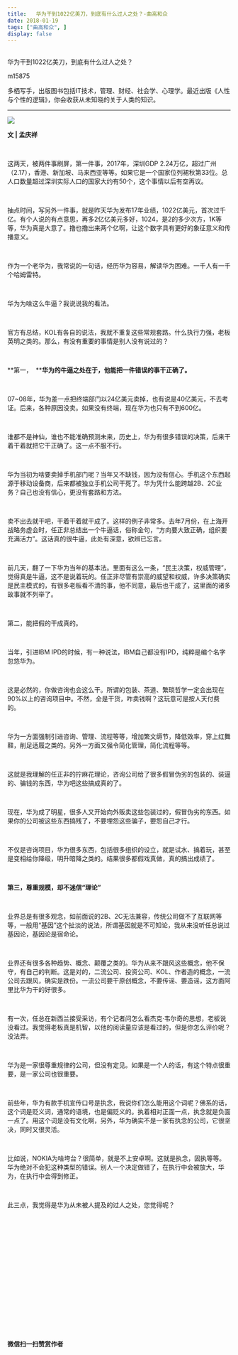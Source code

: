 ```yaml
---
title:   华为干到1022亿美刀，到底有什么过人之处？-曲高和众
date: 2018-01-19
tags: ["曲高和众", ]
display: false
---
```



## 



华为干到1022亿美刀，到底有什么过人之处？




m15875




多栖写手，出版图书包括IT技术，管理、财经、社会学、心理学。最近出版《人性与个性的逻辑》，你会收获从未知晓的关于人类的知识。


****

<img data-s="300,640" data-type="jpeg" src="https://mmbiz.qpic.cn/mmbiz_jpg/fxGMiaL5Zj1ia9GP5DHG8YnbuRM756l1h0Z84GTXDRfjibyjxrsd6OjM8PDADXYiamCmBZOSt5FctTb8zvPl2VbXRQ/0?wx_fmt=jpeg" style="" class="" data-ratio="0.75" data-w="600"/>

**文 | 孟庆祥**

&nbsp;

这两天，被两件事刷屏，第一件事，2017年，深圳GDP 2.24万亿，超过广州（2.17），香港、新加坡、马来西亚等等。如果它是一个国家位列裙秋第33位。总人口数量超过深圳实际人口的国家大约有50个，这个事情以后有空再议。

&nbsp;

抽点时间，写另外一件事，就是昨天华为发布17年业绩，1022亿美元，首次过千亿。有个人说的有点意思，再多2亿亿美元多好，1024，是2的多少次方，1K等等，华为真是大意了。撸也撸出来两个亿啊，让这个数字具有更好的象征意义和传播意义。

&nbsp;

作为一个老华为，我常说的一句话，经历华为容易，解读华为困难。一千人有一千个哈姆雷特。

&nbsp;

华为为啥这么牛逼？我说说我的看法。

&nbsp;

官方有总结，KOL有各自的说法，我就不重复这些常规套路。什么执行力强，老板英明之类的。那么，有没有重要的事情是别人没有说过的？

&nbsp;

**第一，&nbsp;&nbsp;****华为的牛逼之处在于，他能把一件错误的事干正确了。**

&nbsp;

07~08年，华为差一点把终端部门以24亿美元卖掉，也有说是40亿美元，不去考证。后来，各种原因没卖。如果没有终端，现在华为也只有不到600亿。

&nbsp;

谁都不是神仙，谁也不能准确预测未来，历史上，华为有很多错误的决策，后来干着干着就把它干正确了。这一点不服不行。

&nbsp;

华为当初为啥要卖掉手机部门呢？当年又不缺钱，因为没有信心。手机这个东西起源于移动设备商，后来都被独立手机公司干死了。华为凭什么能跨越2B、2C业务？自己也没有信心，更没有套路和方法。

&nbsp;

卖不出去就干吧，干着干着就干成了。这样的例子非常多。去年7月份，在上海开战略务虚会时，任正非总结出一个牛逼话，俗称金句，“方向要大致正确，组织要充满活力”。这话真的很牛逼，此处有深意，欲辨已忘言。

&nbsp;

前几天，翻了一下华为当年的基本法。里面有这么一条，“民主决策，权威管理”，觉得真是牛逼，这不是说着玩的。任正非尽管有崇高的威望和权威，许多决策确实是民主模式的，有很多老板看不清的事，他不同意，最后也干成了，这里面的诸多故事就不列举了。

&nbsp;

第二，能把假的干成真的。

&nbsp;

当年，引进IBM IPD的时候，有一种说法，IBM自己都没有IPD，纯粹是编个名字忽悠华为。

&nbsp;

这是必然的，你做咨询也会这么干。所谓的包装、茶道、繁琐哲学一定会出现在90%以上的咨询项目中。不然，全是干货，咋卖钱啊？这玩意可是按人天付费的。

&nbsp;

华为一方面强制引进咨询、管理、流程等等，增加繁文缛节，降低效率，穿上红舞鞋，削足适履之类的。另外一方面又强令简化管理，简化流程等等。

&nbsp;

这就是我理解的任正非的拧麻花理论，咨询公司给了很多假冒伪劣的包装的、装逼的、骗钱的东西，华为吧这些搞成真的了。

&nbsp;

现在，华为成了明星，很多人又开始向外贩卖这些包装过的，假冒伪劣的东西。如果你的公司被这些东西搞残了，不要埋怨这些骗子，要怨自己才行。

&nbsp;

不仅是咨询项目，华为很多东西，包括很多组织的设立，就是试水、搞着玩，甚至是变相给你降级，明升暗降之类的。结果很多都假戏真做，真的搞出成绩了。

&nbsp;

**第三，尊重规模，却不迷信“理论”**

&nbsp;

业界总是有很多观念，如前面说的2B、2C无法兼容，传统公司做不了互联网等等，一般用“基因”这个扯淡的说法，所谓基因就是不可知论，我从来没听任总说过基因论，基因论是宿命论。

&nbsp;

业界还有很多各种趋势、概念、颠覆之类的。华为从来不跟风这些概念，他不保守，有自己的判断。这是对的，二流公司、投资公司、KOL、作者造的概念，一流公司去跟风，确实是跌份。一流公司要干原创概念，不要传谣、要造谣，这方面阿里比华为干的好很多。

&nbsp;

有一次，任总在新西兰接受采访，有个记者问怎么看杰克·韦尔奇的思想，老板说没看过。我觉得老板真是机智，以他的阅读量应该是看过的，但是你怎么评价呢？没法弄。

&nbsp;

华为是一家很尊重规律的公司，但没有定见。如果是一个人的话，有这个特点很重要，是一家公司也很重要。

&nbsp;

前些年，华为有款手机宣传口号是执念，我说你们怎么能用这个词呢？佛系的话，这个词是贬义词，通常的语境，也是偏贬义的。执着相对正面一点，执念就是负面一点了。用这个词是没有文化啊，另外，华为确实不是一家有执念的公司，它很坚决，同时又很灵活。

&nbsp;

比如说，NOKIA为啥垮台？很简单，就是不上安卓啊。这就是执念，固执等等。华为绝对不会犯这种类型的错误。别人一个决定做错了，在执行中会被放大，华为，在执行中会得到修正。

&nbsp;

此三点，我觉得是华为从未被人提及的过人之处，您觉得呢？

&nbsp;

&nbsp;

&nbsp;

&nbsp;

&nbsp;

&nbsp;

&nbsp;

&nbsp;

&nbsp;




**微信扫一扫赞赏作者**